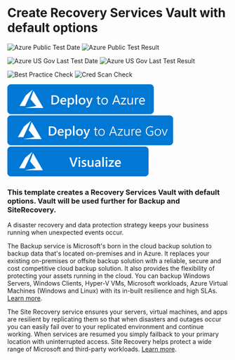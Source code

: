 # Create Recovery Services Vault with default options

![Azure Public Test Date](https://azurequickstartsservice.blob.core.windows.net/badges/101-recovery-services-vault-basic/PublicLastTestDate.svg)
![Azure Public Test Result](https://azurequickstartsservice.blob.core.windows.net/badges/101-recovery-services-vault-basic/PublicDeployment.svg)

![Azure US Gov Last Test Date](https://azurequickstartsservice.blob.core.windows.net/badges/101-recovery-services-vault-basic/FairfaxLastTestDate.svg)
![Azure US Gov Last Test Result](https://azurequickstartsservice.blob.core.windows.net/badges/101-recovery-services-vault-basic/FairfaxDeployment.svg)

![Best Practice Check](https://azurequickstartsservice.blob.core.windows.net/badges/101-recovery-services-vault-basic/BestPracticeResult.svg)
![Cred Scan Check](https://azurequickstartsservice.blob.core.windows.net/badges/101-recovery-services-vault-basic/CredScanResult.svg)

[![Deploy To Azure](https://raw.githubusercontent.com/Azure/azure-quickstart-templates/master/1-CONTRIBUTION-GUIDE/images/deploytoazure.svg?sanitize=true)](https://portal.azure.com/#create/Microsoft.Template/uri/https%3A%2F%2Fraw.githubusercontent.com%2FAzure%2Fazure-quickstart-templates%2Fmaster%2F101-recovery-services-vault-basic%2Fazuredeploy.json) 
[![Deploy To Azure US Gov](https://raw.githubusercontent.com/Azure/azure-quickstart-templates/master/1-CONTRIBUTION-GUIDE/images/deploytoazuregov.svg?sanitize=true)](https://portal.azure.us/#create/Microsoft.Template/uri/https%3A%2F%2Fraw.githubusercontent.com%2FAzure%2Fazure-quickstart-templates%2Fmaster%2F101-recovery-services-vault-basic%2Fazuredeploy.json)  
[![Visualize](https://raw.githubusercontent.com/Azure/azure-quickstart-templates/master/1-CONTRIBUTION-GUIDE/images/visualizebutton.svg?sanitize=true)](http://armviz.io/#/?load=https%3A%2F%2Fraw.githubusercontent.com%2FAzure%2Fazure-quickstart-templates%2Fmaster%2F101-recovery-services-vault-basic%2Fazuredeploy.json)

### This template creates a Recovery Services Vault with default options. Vault will be used further for Backup and SiteRecovery.

A disaster recovery and data protection strategy keeps your business running when unexpected events occur.

The Backup service is Microsoft's born in the cloud backup solution to backup data that's located on-premises and in Azure. It replaces your existing on-premises or offsite backup solution with a reliable, secure and cost competitive cloud backup solution. It also provides the flexibility of protecting your assets running in the cloud. You can backup Windows Servers, Windows Clients, Hyper-V VMs, Microsoft workloads, Azure Virtual Machines (Windows and Linux) with its in-built resilience and high SLAs. [Learn more](http://aka.ms/backup-learn-more/).

The Site Recovery service ensures your servers, virtual machines, and apps are resilient by replicating them so that when disasters and outages occur you can easily fail over to your replicated environment and continue working. When services are resumed you simply failback to your primary location with uninterrupted access. Site Recovery helps protect a wide range of Microsoft and third-party workloads. [Learn more](http://aka.ms/asr-learn-more/).